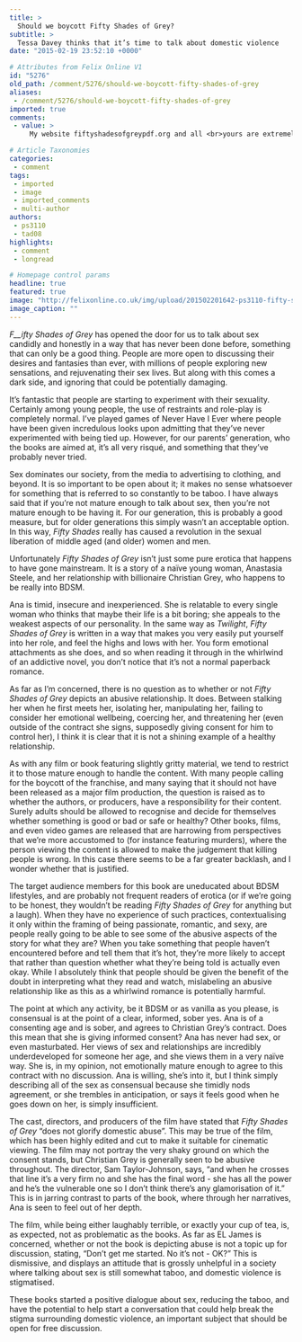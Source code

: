 ```yaml
---
title: >
  Should we boycott Fifty Shades of Grey?
subtitle: >
  Tessa Davey thinks that it’s time to talk about domestic violence
date: "2015-02-19 23:52:10 +0000"

# Attributes from Felix Online V1
id: "5276"
old_path: /comment/5276/should-we-boycott-fifty-shades-of-grey
aliases:
 - /comment/5276/should-we-boycott-fifty-shades-of-grey
imported: true
comments:
 - value: >
     My website fiftyshadesofgreypdf.org and all <br>yours are extremely similar,Hi just wanted to give you a brief heads up and let you know a few of the images aren't loading properly. I'm not sure why but I think its a linking issue. I've tried it in two different internet browsers and both show the same outcome. <br>canada goose x eepmon synthesis parka price http://www.blackburnguitarlessons.co.uk/?uk-canada-goose-x-eepmon-synthesis-parka-price-29032.html,the fitflop <br>buy cheap fitflops http://fitflopsau.blogspot.com/,fitflop shoe <br>fitflop australia buy online http://www.australiafitflops.com/,fitflop discount <br>fitflop sales http://australiafitflops.iemiller.net/,cheap fitflops <br>cheap fitflops australia http://fitflopsau.blogspot.com/,fitflop clearance sale <br>where to buy fitflops http://australiafitflops.blogspot.com/,shoes birkenstock <br>birkenstock arizona sale http://birkenstocksaleaustralia.blogspot.com/,christian louboutin sneakers canada <br>christian louboutin outlet canada http://canadachristianlouboutin.blogsp

# Article Taxonomies
categories:
 - comment
tags:
 - imported
 - image
 - imported_comments
 - multi-author
authors:
 - ps3110
 - tad08
highlights:
 - comment
 - longread

# Homepage control params
headline: true
featured: true
image: "http://felixonline.co.uk/img/upload/201502201642-ps3110-fifty-shades-of-grey-movie-stills-wallpaper_971276211.jpg"
image_caption: ""
---
```


_F__ifty Shades of Grey_ has opened the door for us to talk about sex candidly and honestly in a way that has never been done before, something that can only be a good thing. People are more open to discussing their desires and fantasies than ever, with millions of people exploring new sensations, and rejuvenating their sex lives. But along with this comes a dark side, and ignoring that could be potentially damaging.

It’s fantastic that people are starting to experiment with their sexuality. Certainly among young people, the use of restraints and role-play is completely normal. I’ve played games of Never Have I Ever where people have been given incredulous looks upon admitting that they’ve never experimented with being tied up. However, for our parents’ generation, who the books are aimed at, it’s all very risqué, and something that they’ve probably never tried.

Sex dominates our society, from the media to advertising to clothing, and beyond. It is so important to be open about it; it makes no sense whatsoever for something that is referred to so constantly to be taboo. I have always said that if you’re not mature enough to talk about sex, then you’re not mature enough to be having it. For our generation, this is probably a good measure, but for older generations this simply wasn’t an acceptable option. In this way, _Fifty Shades_ really has caused a revolution in the sexual liberation of middle aged (and older) women and men.

Unfortunately _Fifty Shades of Grey_ isn’t just some pure erotica that happens to have gone mainstream. It is a story of a naïve young woman, Anastasia Steele, and her relationship with billionaire Christian Grey, who happens to be really into BDSM.

Ana is timid, insecure and inexperienced. She is relatable to every single woman who thinks that maybe their life is a bit boring; she appeals to the weakest aspects of our personality. In the same way as _Twilight_, _Fifty Shades of Grey_ is written in a way that makes you very easily put yourself into her role, and feel the highs and lows with her. You form emotional attachments as she does, and so when reading it through in the whirlwind of an addictive novel, you don’t notice that it’s not a normal paperback romance.

As far as I’m concerned, there is no question as to whether or not _Fifty Shades of Grey_ depicts an abusive relationship. It does. Between stalking her when he first meets her, isolating her, manipulating her, failing to consider her emotional wellbeing, coercing her, and threatening her (even outside of the contract she signs, supposedly giving consent for him to control her), I think it is clear that it is not a shining example of a healthy relationship.

As with any film or book featuring slightly gritty material, we tend to restrict it to those mature enough to handle the content. With many people calling for the boycott of the franchise, and many saying that it should not have been released as a major film production, the question is raised as to whether the authors, or producers, have a responsibility for their content. Surely adults should be allowed to recognise and decide for themselves whether something is good or bad or safe or healthy? Other books, films, and even video games are released that are harrowing from perspectives that we’re more accustomed to (for instance featuring murders), where the person viewing the content is allowed to make the judgement that killing people is wrong. In this case there seems to be a far greater backlash, and I wonder whether that is justified.

The target audience members for this book are uneducated about BDSM lifestyles, and are probably not frequent readers of erotica (or if we’re going to be honest, they wouldn’t be reading _Fifty Shades of Grey_ for anything but a laugh). When they have no experience of such practices, contextualising it only within the framing of being passionate, romantic, and sexy, are people really going to be able to see some of the abusive aspects of the story for what they are? When you take something that people haven’t encountered before and tell them that it’s hot, they’re more likely to accept that rather than question whether what they’re being told is actually even okay. While I absolutely think that people should be given the benefit of the doubt in interpreting what they read and watch, mislabeling an abusive relationship like as this as a whirlwind romance is potentially harmful.

The point at which any activity, be it BDSM or as vanilla as you please, is consensual is at the point of a clear, informed, sober yes. Ana is of a consenting age and is sober, and agrees to Christian Grey’s contract. Does this mean that she is giving informed consent? Ana has never had sex, or even masturbated. Her views of sex and relationships are incredibly underdeveloped for someone her age, and she views them in a very naïve way. She is, in my opinion, not emotionally mature enough to agree to this contract with no discussion. Ana is willing, she’s into it, but I think simply describing all of the sex as consensual because she timidly nods agreement, or she trembles in anticipation, or says it feels good when he goes down on her, is simply insufficient.

The cast, directors, and producers of the film have stated that _Fifty Shades of Grey_ “does not glorify domestic abuse”. This may be true of the film, which has been highly edited and cut to make it suitable for cinematic viewing. The film may not portray the very shaky ground on which the consent stands, but Christian Grey is generally seen to be abusive throughout. The director, Sam Taylor-Johnson, says, “and when he crosses that line it’s a very firm no and she has the final word - she has all the power and he’s the vulnerable one so I don’t think there’s any glamorisation of it.” This is in jarring contrast to parts of the book, where through her narratives, Ana is seen to feel out of her depth.

The film, while being either laughably terrible, or exactly your cup of tea, is, as expected, not as problematic as the books. As far as EL James is concerned, whether or not the book is depicting abuse is not a topic up for discussion, stating, “Don’t get me started. No it’s not - OK?” This is dismissive, and displays an attitude that is grossly unhelpful in a society where talking about sex is still somewhat taboo, and domestic violence is stigmatised.

These books started a positive dialogue about sex, reducing the taboo, and have the potential to help start a conversation that could help break the stigma surrounding domestic violence, an important subject that should be open for free discussion.
